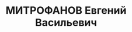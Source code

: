 ---
title: МИТРОФАНОВ Евгений Васильевич
description: "1902 г.р., м.р.: г.Орша БССР\n глав.энергетик з-да «Ростсельмаш» \n\
  \ Арестован 07.08.1937\n Обвинение: 58-7, 8, 9, 11\n Приговор: ВК ВС СССР, 15.12.1937\
  \ — ВМН, конф.\n Реабилитация: ВК ВС СССР, 1956"
---